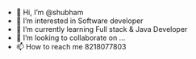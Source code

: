 - 👋 Hi, I’m @shubham
- 👀 I’m interested in Software developer
- 🌱 I’m currently learning Full stack & Java Developer
- 💞️ I’m looking to collaborate on ...
- 📫 How to reach me 8218077803

<!---
shubkushwha/shubkushwha is a ✨ special ✨ repository because its `README.md` (this file) appears on your GitHub profile.
You can click the Preview link to take a look at your changes.
--->
